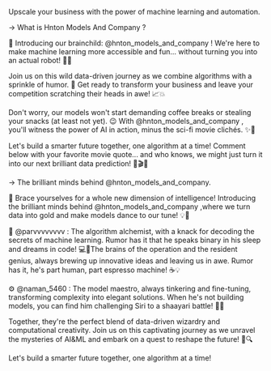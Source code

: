 Upscale your business with the power of machine learning and automation.


->  What is Hnton Models And Company ?


🚀 Introducing our brainchild: @hnton_models_and_company ! We're here to make machine learning more accessible and fun... without turning you into an actual robot! 🤖💡

Join us on this wild data-driven journey as we combine algorithms with a sprinkle of humor. 🎉 Get ready to transform your business and leave your competition scratching their heads in awe! 📈💥

Don't worry, our models won't start demanding coffee breaks or stealing your snacks (at least not yet). 😉 With @hnton_models_and_company , you'll witness the power of AI in action, minus the sci-fi movie clichés. ✨🎥

Let's build a smarter future together, one algorithm at a time! Comment below with your favorite movie quote... and who knows, we might just turn it into our next brilliant data prediction! 🍿🎬💡


->  The brilliant minds behind @hnton_models_and_company.


🚀 Brace yourselves for a whole new dimension of intelligence! Introducing the brilliant minds behind @hnton_models_and_company ,where we turn data into gold and make models dance to our tune! 💡🤖

🧠 @parvvvvvvvv : The algorithm alchemist, with a knack for decoding the secrets of machine learning. Rumor has it that he speaks binary in his sleep and dreams in code! 💻🔮The brains of the operation and the resident genius, always brewing up innovative ideas and leaving us in awe. Rumor has it, he's part human, part espresso machine! ☕️💡

⚙️ @naman_5460 : The model maestro, always tinkering and fine-tuning, transforming complexity into elegant solutions. When he's not building models, you can find him challenging Siri to a shaayari battle! 🎤🎶

Together, they're the perfect blend of data-driven wizardry and computational creativity. Join us on this captivating journey as we unravel the mysteries of AI&ML and embark on a quest to reshape the future! 🌟🔍



Let's build a smarter future together, one algorithm at a time! 

<!---
Hnton-Models-And-Company/Hnton-Models-And-Company is a ✨ special ✨ repository because its `README.md` (this file) appears on your GitHub profile.
You can click the Preview link to take a look at your changes.
--->
